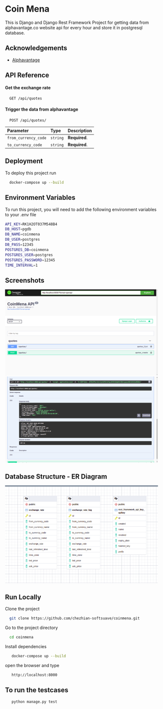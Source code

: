 
# Coin Mena

This is Django and Django Rest Framework Project for getting data from alphavantage.co website api for every hour and store it in postgresql database.

## Acknowledgements

 - [Alphavantage](https://www.alphavantage.co/)
 
  
## API Reference

#### Get the exchange rate

```http
  GET /api/quotes
```

#### Trigger the data from alphavantage

```http
  POST /api/quotes/
```

| Parameter | Type     | Description                       |
| :-------- | :------- | :-------------------------------- |
| `from_currency_code`      | `string` | **Required**. |
`to_currency_code`      | `string` | **Required**.  |

  
## Deployment

To deploy this project run

```bash
  docker-compose up --build
```

  
## Environment Variables

To run this project, you will need to add the following environment variables to your .env file

```bash
API_KEY=RK1H2OT037M548B4
DB_HOST=pgdb
DB_NAME=coinmena
DB_USER=postgres
DB_PASS=12345
POSTGRES_DB=coinmena
POSTGRES_USER=postgres
POSTGRES_PASSWORD=12345
TIME_INTERVAL=1
```

  
## Screenshots

![](https://github.com/chezhian-softsuave/coinmena/blob/master/screenshots/Screenshot%20from%202021-10-25%2023-40-53.png)
![](https://github.com/chezhian-softsuave/coinmena/blob/master/screenshots/Screenshot%20from%202021-10-25%2023-50-23.png)

## Database Structure - ER Diagram
![](https://github.com/chezhian-softsuave/coinmena/blob/master/screenshots/Screenshot%20from%202021-10-27%2000-01-12.png)

## Run Locally

Clone the project

```bash
  git clone https://github.com/chezhian-softsuave/coinmena.git
```

Go to the project directory

```bash
  cd coinmena
```

Install dependencies

```bash
   docker-compose up --build
```

open the browser and type

```bash
   http://localhost:8000
```

## To run the testcases

```bash
   python manage.py test
```


  
